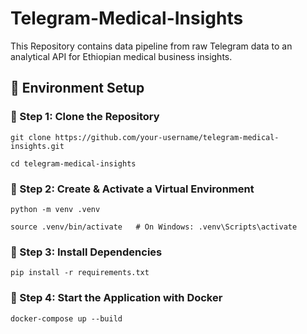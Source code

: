 # Telegram-Medical-Insights
This Repository contains data pipeline from raw Telegram data to an analytical API for Ethiopian medical business insights.

## 🚀 Environment Setup

### 🔹 Step 1: Clone the Repository

    git clone https://github.com/your-username/telegram-medical-insights.git

    cd telegram-medical-insights

### 🔹 Step 2: Create & Activate a Virtual Environment

    python -m venv .venv

    source .venv/bin/activate   # On Windows: .venv\Scripts\activate

### 🔹 Step 3: Install Dependencies

    pip install -r requirements.txt

### 🔹 Step 4: Start the Application with Docker 

    docker-compose up --build

